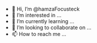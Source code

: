- 👋 Hi, I’m @hamzaFocusteck
- 👀 I’m interested in ...
- 🌱 I’m currently learning ...
- 💞️ I’m looking to collaborate on ...
- 📫 How to reach me ...

<!---
hamzaFocusteck/hamzaFocusteck is a ✨ special ✨ repository because its `README.md` (this file) appears on your GitHub profile.
You can click the Preview link to take a look at your changes.
--->
